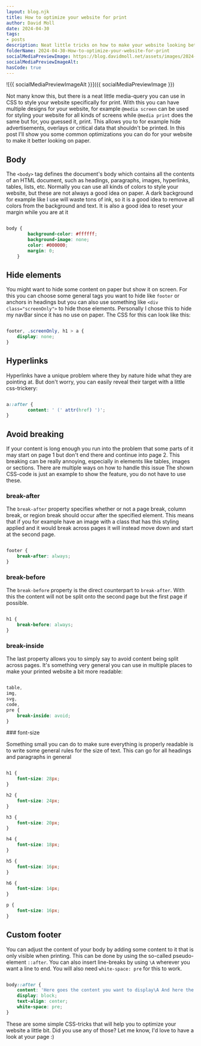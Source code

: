 ```yaml
---
layout: blog.njk
title: How to optimize your website for print
author: David Moll
date: 2024-04-30
tags: 
- posts
description: Neat little tricks on how to make your website looking better for print
folderName: 2024-04-30-How-to-optimize-your-website-for-print
socialMediaPreviewImage: https://blog.davidmoll.net/assets/images/2024-04-30-How-to-optimize-your-website-for-print/cover.png
socialMediaPreviewImageAlt: 
hasCode: true
---
```


![{{ socialMediaPreviewImageAlt }}]({{ socialMediaPreviewImage }})

Not many know this, but there is a neat little media-query you can use in CSS to style your website specifically for print. With this you can have multiple designs for your website, for example `@media screen` can be used for styling your website for all kinds of screens while `@media print` does the same but for, you guessed it, print. This allows you to for example hide advertisements, overlays or critical data that shouldn't be printed. In this post I'll show you some common optimizations you can do for your website to make it better looking on paper.

## Body

The `<body>` tag defines the document's body which contains all the contents of an HTML document, such as headings, paragraphs, images, hyperlinks, tables, lists, etc. Normally you can use all kinds of colors to style your website, but these are not always a good idea on paper. A dark background for example like I use will waste tons of ink, so it is a good idea to remove all colors from the background and text. It is also a good idea to reset your margin while you are at it

```css:bundle.css

body {
		background-color: #ffffff;
		background-image: none;
		color: #000000;
		margin: 0;
	}
```

## Hide elements

You might want to hide some content on paper but show it on screen. For this you can choose some general tags you want to hide like `footer` or anchors in headings but you can also use something like `<div class="screenOnly">` to hide those elements. Personally I chose this to hide my navBar since it has no use on paper. The CSS for this can look like this:

```css:bundle.css

footer, .screenOnly, h1 > a {
    display: none;
}
```

## Hyperlinks

Hyperlinks have a unique problem where they by nature hide what they are pointing at. But don't worry, you can easily reveal their target with a little css-trickery:

```css:bundle.css

a::after {
		content: ' (' attr(href) ')';
}
```

## Avoid breaking

If your content is long enough you run into the problem that some parts of it may start on page 1 but don't end there and continue into page 2. This breaking can be really annoying, especially in elements like tables, images or sections. There are multiple ways on how to handle this issue The shown CSS-code is just an example to show the feature, you do not have to use these.

### break-after

The `break-after` property specifies whether or not a page break, column break, or region break should occur after the specified element. This means that if you for example have an image with a class that has this styling applied and it would break across pages it will instead move down and start at the second page. 

```css:bundle.css

footer {
    break-after: always;
}
```

### break-before

The `break-before` property is the direct counterpart to `break-after`. With this the content will not be split onto the second page but the first page if possible.

```css:bundle.css

h1 {
    break-before: always;
}
```
<div class="avoidBreakInside">

### break-inside

The last property allows you to simply say to avoid content being split across pages.  It's something very general you can use in multiple places to make your printed website a bit more readable:

```css:bundle.css

table,
img,
svg,
code,
pre {
	break-inside: avoid;
}
```
</div>
### font-size

Something small you can do to make sure everything is properly readable is to write some general rules for the size of text. This can go for all headings and paragraphs in general

```css:bundle.css

h1 {
    font-size: 28px;
}

h2 {
	font-size: 24px;
}

h3 {
	font-size: 20px;
}

h4 {
	font-size: 18px;
}

h5 {
	font-size: 16px;
}

h6 {
	font-size: 14px;
}

p {
	font-size: 16px;
}
```
<div class="avoidBreakInside">

## Custom footer

You can adjust the content of your body by adding some content to it that is only visible when printing. This can be done by using the so-called pseudo-element `::after`. You can also insert line-breaks by using `\A` wherever you want a line to end. You will also need `white-space: pre` for this to work.

```css:bundle.css

body::after {
	content: 'Here goes the content you want to display\A And here the one in the second line';
	display: block;
	text-align: center;
	white-space: pre;
}
```
</div>
These are some simple CSS-tricks that will help you to optimize your website a little bit. Did you use any of those? Let me know, I'd love to have a look at your page :)